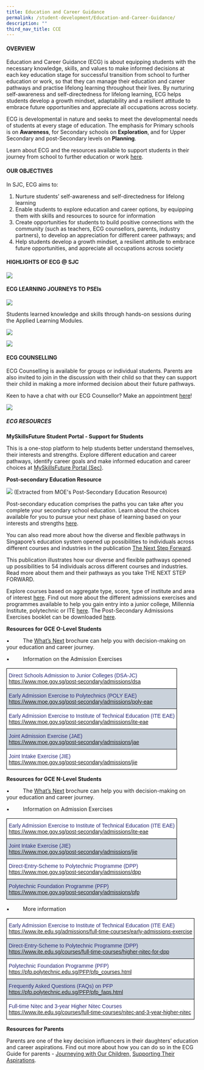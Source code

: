 ```yaml
---
title: Education and Career Guidance
permalink: /student-development/Education-and-Career-Guidance/
description: ""
third_nav_title: CCE
---
```

#### **OVERVIEW**

Education and Career Guidance (ECG) is about equipping students with the necessary knowledge, skills, and values to make informed decisions at each key education stage for successful transition from school to further education or work, so that they can manage their education and career pathways and practise lifelong learning throughout their lives. By nurturing self-awareness and self-directedness for lifelong learning, ECG helps students develop a growth mindset, adaptability and a resilient attitude to embrace future opportunities and appreciate all occupations across society.

ECG is developmental in nature and seeks to meet the developmental needs of students at every stage of education. The emphasis for Primary schools is on **Awareness**, for Secondary schools on **Exploration**, and for Upper Secondary and post-Secondary levels on **Planning**.

Learn about ECG and the resources available to support students in their journey from school to further education or work [here](https://www.moe.gov.sg/education-in-sg/our-programmes/education-and-career-guidance/overview).

#### **OUR OBJECTIVES**
In SJC, ECG aims to:  
      
1.  Nurture students’ self-awareness and self-directedness for lifelong learning
2.  Enable students to explore education and career options, by equipping them with skills and resources to source for information   
3.  Create opportunities for students to build positive connections with the community (such as teachers, ECG counsellors, parents, industry partners), to develop an appreciation for different career pathways; and    
4.  Help students develop a growth mindset, a resilient attitude to embrace future opportunities, and appreciate all occupations across society

#### **HIGHLIGHTS OF ECG @ SJC**
![](/images/Student%20Development/Education%20and%20Career%20Guidance/ecg.png)

#### **ECG LEARNING JOURNEYS TO PSEIs**

![](/images/Student%20Development/Education%20and%20Career%20Guidance/E1.png)

Students learned knowledge and skills through hands-on sessions during the Applied Learning Modules.

![](/images/Student%20Development/Education%20and%20Career%20Guidance/E2.png)

![](/images/Student%20Development/Education%20and%20Career%20Guidance/E3.png)


#### **ECG COUNSELLING**

ECG Counselling is available for groups or individual students. Parents are also invited to join in the discussion with their child so that they can support their child in making a more informed decision about their future pathways.

Keen to have a chat with our ECG Counsellor? Make an appointment [here](https://moeecg.appointeze.com/onlinelink/PanMiaoHua)!

![](/images/Student%20Development/Education%20and%20Career%20Guidance/ECG2.png)

  
##### **ECG RESOURCES**

**MySkillsFuture Student Portal - Support for Students**
    
This is a one-stop platform to help students better understand themselves, their interests and strengths. Explore different education and career pathways, identify career goals and make informed education and career choices at [MySkillsFuture Portal (Sec)](https://www.myskillsfuture.gov.sg/content/student/en/secondary.html).

**Post-secondary Education Resource**

![](/images/Student%20Development/Education%20and%20Career%20Guidance/E5.jpg)
(Extracted from MOE's Post-Secondary Education Resource)
    
Post-secondary education comprises the paths you can take after you complete your secondary school education. Learn about the choices available for you to pursue your next phase of learning based on your interests and strengths [here](https://www.moe.gov.sg/post-secondary).

You can also read more about how the diverse and flexible pathways in  Singapore’s education system opened up possibilities to individuals across different courses and industries in the publication [The Next Step Forward](https://www.moe.gov.sg/-/media/files/programmes/ecg/moe_the_next_step_forward.ashx?la=en&hash=861D380E656F90365A6CB50CB53383232AEF1972).

This publication illustrates how our diverse and flexible pathways opened up possibilities to 54 individuals across different courses and industries. Read more about them and their pathways as you take THE NEXT STEP FORWARD.

Explore courses based on aggregate type, score, type of institute and area of interest [here](https://www.moe.gov.sg/coursefinder). Find out more about the different admissions exercises and programmes available to help you gain entry into a junior college, Millennia Institute, polytechnic or ITE [here](https://www.moe.gov.sg/post-secondary/admissions). The Post-Secondary Admissions Exercises booklet can be downloaded [here](https://www.moe.gov.sg/-/media/files/post-secondary/a-guide-to-post-secondary-admissions-exercises.ashx?la=en&hash=F15DCC9D15010CE2A19C4FD41802811F331C7881).

**Resources for GCE O-Level Students**

▪         The [What’s Next](https://www.moe.gov.sg/-/media/files/programmes/ecg/12805_brochure-whats-next-o-level.ashx?la=en&hash=664AE752D76B3F8BC2F7BD1D0B9EA02BE124CE0F) brochure can help you with decision-making on  your education and career journey.

▪         Information on the Admission Exercises

<style type="text/css">
.tg  {border-collapse:collapse;border-spacing:0;}
.tg td{border-color:black;border-style:solid;border-width:1px;font-family:Arial, sans-serif;font-size:18px;
  overflow:hidden;padding:10px 5px;word-break:normal;}
.tg th{border-color:black;border-style:solid;border-width:1px;font-family:Arial, sans-serif;font-size:18px;
  font-weight:normal;overflow:hidden;padding:10px 5px;word-break:normal;}
.tg .tg-2n9k{background-color:#FFF;color:#262877;text-align:left;vertical-align:top}
.tg .tg-ftj8{background-color:#CAD2DB;color:#262877;text-align:left;vertical-align:top}
</style>
<table class="tg">
<thead>
  <tr>
    <th class="tg-2n9k">Direct Schools Admission to Junior Colleges (DSA-JC)<br><a href="https://www.moe.gov.sg/post-secondary/admissions/dsa">https://www.moe.gov.sg/post-secondary/admissions/dsa</a></th>
  </tr>
</thead>
<tbody>
  <tr>
    <td class="tg-ftj8">Early Admission Exercise to Polytechnics (POLY EAE)<br><a href="https://www.moe.gov.sg/post-secondary/admissions/poly-eae">https://www.moe.gov.sg/post-secondary/admissions/poly-eae</a></td>
  </tr>
  <tr>
    <td class="tg-2n9k">Early Admission Exercise to Institute of Technical Education (ITE EAE)<br><a href="https://www.moe.gov.sg/post-secondary/admissions/ite-eae">https://www.moe.gov.sg/post-secondary/admissions/ite-eae</a></td>
  </tr>
  <tr>
    <td class="tg-ftj8">Joint Admission Exercise (JAE)<br><a href="https://www.moe.gov.sg/post-secondary/admissions/jae">https://www.moe.gov.sg/post-secondary/admissions/jae</a></td>
  </tr>
  <tr>
    <td class="tg-2n9k">Joint Intake Exercise (JIE)<br><a href="https://www.moe.gov.sg/post-secondary/admissions/jie">https://www.moe.gov.sg/post-secondary/admissions/jie</a></td>
  </tr>
</tbody>
</table>

**Resources for GCE N-Level Students**  

▪         The [What’s Next](https://www.moe.gov.sg/-/media/files/programmes/ecg/12805_brochure-whats-next-n-level.ashx?la=en&hash=C0D2B7CBF9F1A59B7C1A782C4D69403617ED2131) brochure can help you with decision-making on  your education and career journey.

▪         Information on Admission Exercises

<style type="text/css">
.tg  {border-collapse:collapse;border-spacing:0;}
.tg td{border-color:black;border-style:solid;border-width:1px;font-family:Arial, sans-serif;font-size:14px;
  overflow:hidden;padding:10px 5px;word-break:normal;}
.tg th{border-color:black;border-style:solid;border-width:1px;font-family:Arial, sans-serif;font-size:14px;
  font-weight:normal;overflow:hidden;padding:10px 5px;word-break:normal;}
.tg .tg-2n9k{background-color:#FFF;color:#262877;text-align:left;vertical-align:top}
.tg .tg-ftj8{background-color:#CAD2DB;color:#262877;text-align:left;vertical-align:top}
</style>
<table class="tg">
<thead>
  <tr>
    <th class="tg-2n9k">Early Admission Exercise to Institute of Technical Education (ITE EAE)<br><a href="https://www.moe.gov.sg/post-secondary/admissions/ite-eae">https://www.moe.gov.sg/post-secondary/admissions/ite-eae</a></th>
  </tr>
</thead>
<tbody>
  <tr>
    <td class="tg-ftj8">Joint Intake Exercise (JIE)<br><a href="https://www.moe.gov.sg/post-secondary/admissions/jie">https://www.moe.gov.sg/post-secondary/admissions/jie</a></td>
  </tr>
  <tr>
    <td class="tg-2n9k">Direct-Entry-Scheme to Polytechnic Programme (DPP)<br><a href="https://www.moe.gov.sg/post-secondary/admissions/dpp">https://www.moe.gov.sg/post-secondary/admissions/dpp</a></td>
  </tr>
  <tr>
    <td class="tg-ftj8">Polytechnic Foundation Programme (PFP)<br><a href="https://www.moe.gov.sg/post-secondary/admissions/pfp">https://www.moe.gov.sg/post-secondary/admissions/pfp</a></td>
  </tr>
</tbody>
</table>

▪         More information

<style type="text/css">
.tg  {border-collapse:collapse;border-spacing:0;}
.tg td{border-color:black;border-style:solid;border-width:1px;font-family:Arial, sans-serif;font-size:14px;
  overflow:hidden;padding:10px 5px;word-break:normal;}
.tg th{border-color:black;border-style:solid;border-width:1px;font-family:Arial, sans-serif;font-size:14px;
  font-weight:normal;overflow:hidden;padding:10px 5px;word-break:normal;}
.tg .tg-2n9k{background-color:#FFF;color:#262877;text-align:left;vertical-align:top}
.tg .tg-ftj8{background-color:#CAD2DB;color:#262877;text-align:left;vertical-align:top}
</style>
<table class="tg">
<thead>
  <tr>
    <th class="tg-2n9k">Early Admission Exercise to Institute of Technical Education (ITE EAE)<br><a href="https://www.ite.edu.sg/admissions/full-time-courses/early-admissions-exercise">https://www.ite.edu.sg/admissions/full-time-courses/early-admissions-exercise</a>  </th>
  </tr>
</thead>
<tbody>
  <tr>
    <td class="tg-ftj8">Direct-Entry-Scheme to Polytechnic Programme (DPP)<br><a href="https://www.ite.edu.sg/courses/full-time-courses/higher-nitec-for-dpp">https://www.ite.edu.sg/courses/full-time-courses/higher-nitec-for-dpp</a></td>
  </tr>
  <tr>
    <td class="tg-2n9k">Polytechnic Foundation Programme (PFP)<br><a href="https://pfp.polytechnic.edu.sg/PFP/pfp_courses.html">https://pfp.polytechnic.edu.sg/PFP/pfp_courses.html</a></td>
  </tr>
  <tr>
    <td class="tg-ftj8">Frequently Asked Questions (FAQs) on PFP<br><a href="https://pfp.polytechnic.edu.sg/PFP/pfp_faqs.html">https://pfp.polytechnic.edu.sg/PFP/pfp_faqs.html</a></td>
  </tr>
  <tr>
    <td class="tg-2n9k">Full-time Nitec and 3-year Higher Nitec Courses<br><a href="https://www.ite.edu.sg/courses/full-time-courses/nitec-and-3-year-higher-nitec">https://www.ite.edu.sg/courses/full-time-courses/nitec-and-3-year-higher-nitec</a></td>
  </tr>
</tbody>
</table>

**Resources for Parents**

Parents are one of the key decision influencers in their daughters’ education and career aspirations. Find out more about how you can do so in the ECG Guide for parents - [Journeying with Our Children,](https://www.moe.gov.sg/-/media/files/programmes/ecg/12806_moe_parent-guide-2021.ashx?la=en&hash=FF725C742112B08F2066F3FA7856AA147D30E4B9) [Supporting Their Aspirations](https://www.moe.gov.sg/-/media/files/programmes/ecg/12806_moe_parent-guide-2021.ashx?la=en&hash=FF725C742112B08F2066F3FA7856AA147D30E4B9).